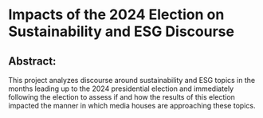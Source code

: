 Impacts of the 2024 Election on Sustainability and ESG Discourse
================================================================
Abstract:
----------------------------------------------------------------
This project analyzes discourse around sustainability and ESG topics in the months leading up to the 2024 presidential election and immediately following the election to assess if and how the results of this election impacted the manner in which media houses are approaching these topics. 
